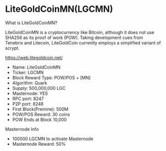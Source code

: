 # LiteGoldCoinMN(LGCMN)
What is LiteGoldCoinMN?

LiteGoldCoinMN is a cryptocurrency like Bitcoin, although it does not use SHA256 as its proof of work (POW). Taking development cues from Tenebrix and Litecoin, LiteGoldCoin currently employs a simplified variant of scrypt.

https://web.litegoldcoin.net/

 - Name: LiteGoldCoinMN
 - Ticker: LGCMN
 - Block Reward Type: POW/POS + [MN]
 - Algorithm: Quark
 - Supply: 500,000,000 LGC
 - Masternode: YES
 - RPC port: 8247 
 - P2P port: 8248
 - First Block(Premine): 500M
 - POW/POS Reward: 30 coins
 - POW Ends at Block 10,000

 Masternode Info
 - 100000 LGCMN to activate Masternode
 - Masternode Reward: 50%

